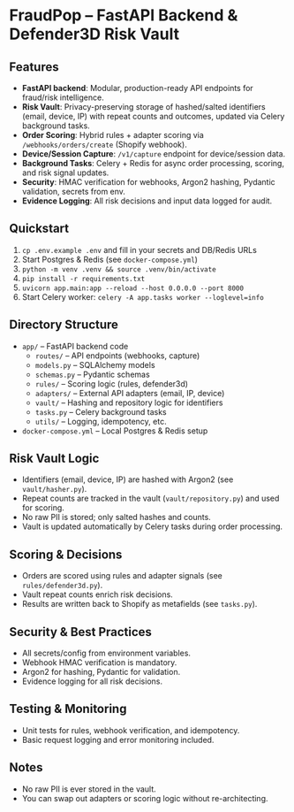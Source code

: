 # FraudPop – FastAPI Backend & Defender3D Risk Vault

## Features

- **FastAPI backend**: Modular, production-ready API endpoints for fraud/risk intelligence.
- **Risk Vault**: Privacy-preserving storage of hashed/salted identifiers (email, device, IP) with repeat counts and outcomes, updated via Celery background tasks.
- **Order Scoring**: Hybrid rules + adapter scoring via `/webhooks/orders/create` (Shopify webhook).
- **Device/Session Capture**: `/v1/capture` endpoint for device/session data.
- **Background Tasks**: Celery + Redis for async order processing, scoring, and risk signal updates.
- **Security**: HMAC verification for webhooks, Argon2 hashing, Pydantic validation, secrets from env.
- **Evidence Logging**: All risk decisions and input data logged for audit.

## Quickstart

1. `cp .env.example .env` and fill in your secrets and DB/Redis URLs
2. Start Postgres & Redis (see `docker-compose.yml`)
3. `python -m venv .venv && source .venv/bin/activate`
4. `pip install -r requirements.txt`
5. `uvicorn app.main:app --reload --host 0.0.0.0 --port 8000`
6. Start Celery worker: `celery -A app.tasks worker --loglevel=info`

## Directory Structure

- `app/` – FastAPI backend code
  - `routes/` – API endpoints (webhooks, capture)
  - `models.py` – SQLAlchemy models
  - `schemas.py` – Pydantic schemas
  - `rules/` – Scoring logic (rules, defender3d)
  - `adapters/` – External API adapters (email, IP, device)
  - `vault/` – Hashing and repository logic for identifiers
  - `tasks.py` – Celery background tasks
  - `utils/` – Logging, idempotency, etc.
- `docker-compose.yml` – Local Postgres & Redis setup

## Risk Vault Logic

- Identifiers (email, device, IP) are hashed with Argon2 (see `vault/hasher.py`).
- Repeat counts are tracked in the vault (`vault/repository.py`) and used for scoring.
- No raw PII is stored; only salted hashes and counts.
- Vault is updated automatically by Celery tasks during order processing.

## Scoring & Decisions

- Orders are scored using rules and adapter signals (see `rules/defender3d.py`).
- Vault repeat counts enrich risk decisions.
- Results are written back to Shopify as metafields (see `tasks.py`).

## Security & Best Practices

- All secrets/config from environment variables.
- Webhook HMAC verification is mandatory.
- Argon2 for hashing, Pydantic for validation.
- Evidence logging for all risk decisions.

## Testing & Monitoring

- Unit tests for rules, webhook verification, and idempotency.
- Basic request logging and error monitoring included.

## Notes

- No raw PII is ever stored in the vault.
- You can swap out adapters or scoring logic without re-architecting.
